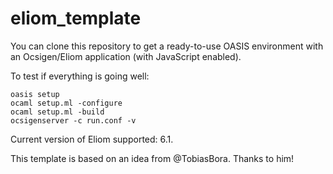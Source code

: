 # eliom_template

You can clone this repository to get a ready-to-use OASIS environment with an Ocsigen/Eliom application (with JavaScript enabled).

To test if everything is going well:

    oasis setup
    ocaml setup.ml -configure
    ocaml setup.ml -build
    ocsigenserver -c run.conf -v
    
Current version of Eliom supported: 6.1.
    
This template is based on an idea from @TobiasBora. Thanks to him!
